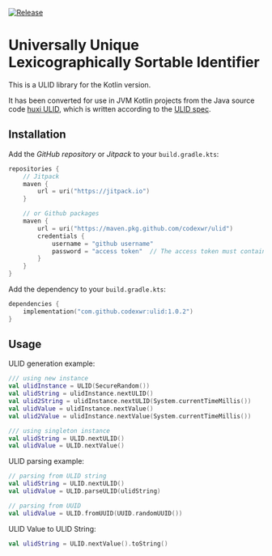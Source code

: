 [![Release](https://jitpack.io/v/codexwr/ulid.svg)](https://jitpack.io/#codexwr/ulid)

# Universally Unique Lexicographically Sortable Identifier
This is a ULID library for the Kotlin version. <br/>

It has been converted for use in JVM Kotlin projects from the Java source code [huxi ULID](https://github.com/huxi/sulky/tree/master/sulky-ulid), which is written according to the [ULID spec](https://github.com/ulid/spec).


## Installation
Add the *GitHub repository* or *Jitpack* to your `build.gradle.kts`:
```kotlin
repositories {
    // Jitpack
    maven {
        url = uri("https://jitpack.io")
    }

    // or Github packages
    maven {
        url = uri("https://maven.pkg.github.com/codexwr/ulid")
        credentials {
            username = "github username"
            password = "access token"  // The access token must contain 'read:packages' permission.
        }
    }
}
```

Add the dependency to your `build.gradle.kts`:
```kotlin
dependencies {
    implementation("com.github.codexwr:ulid:1.0.2")
}
```
## Usage
ULID generation example:

```kotlin
/// using new instance
val ulidInstance = ULID(SecureRandom())
val ulidString = ulidInstance.nextULID()
val ulid2String = ulidInstance.nextULID(System.currentTimeMillis())
val ulidValue = ulidInstance.nextValue()
val ulid2Value = ulidInstance.nextValue(System.currentTimeMillis())

/// using singleton instance
val ulidString = ULID.nextULID()
val ulidValue = ULID.nextValue()
```

ULID parsing example:
```kotlin
// parsing from ULID string
val ulidString = ULID.nextULID()
val ulidValue = ULID.parseULID(ulidString)

// parsing from UUID
val ulidValue = ULID.fromUUID(UUID.randomUUID())
```

ULID Value to ULID String:
```kotlin
val ulidString = ULID.nextValue().toString()
```
